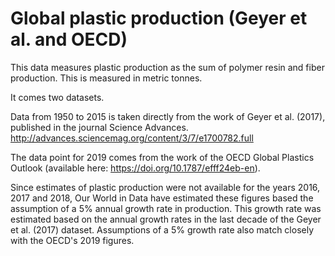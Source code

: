 # Global plastic production (Geyer et al. and OECD)

This data measures plastic production as the sum of polymer resin and fiber production. This is measured in metric tonnes.

It comes two datasets.

Data from 1950 to 2015 is taken directly from the work of Geyer et al. (2017), published in the journal Science Advances.
http://advances.sciencemag.org/content/3/7/e1700782.full

The data point for 2019 comes from the work of the OECD Global Plastics Outlook (available here: https://doi.org/10.1787/efff24eb-en).

Since estimates of plastic production were not available for the years 2016, 2017 and 2018, Our World in Data have estimated these figures based the assumption of a 5% annual growth rate in production. This growth rate was estimated based on the annual growth rates in the last decade of the Geyer et al. (2017) dataset. Assumptions of a 5% growth rate also match closely with the OECD's 2019 figures.